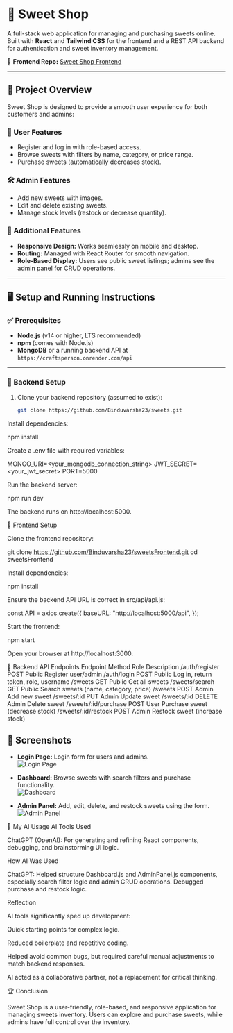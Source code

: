 # 🍬 Sweet Shop

A full-stack web application for managing and purchasing sweets online. Built with **React** and **Tailwind CSS** for the frontend and a REST API backend for authentication and sweet inventory management.  

🔗 **Frontend Repo:** [Sweet Shop Frontend](https://github.com/Binduvarsha23/sweetsFrontend.git)  

---

## 🌟 Project Overview

Sweet Shop is designed to provide a smooth user experience for both customers and admins:

### 👤 User Features
- Register and log in with role-based access.
- Browse sweets with filters by name, category, or price range.
- Purchase sweets (automatically decreases stock).

### 🛠️ Admin Features
- Add new sweets with images.
- Edit and delete existing sweets.
- Manage stock levels (restock or decrease quantity).

### 💎 Additional Features
- **Responsive Design:** Works seamlessly on mobile and desktop.
- **Routing:** Managed with React Router for smooth navigation.
- **Role-Based Display:** Users see public sweet listings; admins see the admin panel for CRUD operations.

---

## 🖥️ Setup and Running Instructions

### ✅ Prerequisites
- **Node.js** (v14 or higher, LTS recommended)
- **npm** (comes with Node.js)
- **MongoDB** or a running backend API at `https://craftsperson.onrender.com/api`

---

### 🔹 Backend Setup

1. Clone your backend repository (assumed to exist):
   ```bash
   git clone https://github.com/Binduvarsha23/sweets.git
   
Install dependencies:

npm install


Create a .env file with required variables:

MONGO_URI=<your_mongodb_connection_string>
JWT_SECRET=<your_jwt_secret>
PORT=5000


Run the backend server:

npm run dev


The backend runs on http://localhost:5000.

🔹 Frontend Setup

Clone the frontend repository:

git clone https://github.com/Binduvarsha23/sweetsFrontend.git
cd sweetsFrontend


Install dependencies:

npm install


Ensure the backend API URL is correct in src/api/api.js:

const API = axios.create({
  baseURL: "http://localhost:5000/api",
});


Start the frontend:

npm start


Open your browser at http://localhost:3000.

🔗 Backend API Endpoints
Endpoint	Method	Role	Description
/auth/register	POST	Public	Register user/admin
/auth/login	POST	Public	Log in, return token, role, username
/sweets	GET	Public	Get all sweets
/sweets/search	GET	Public	Search sweets (name, category, price)
/sweets	POST	Admin	Add new sweet
/sweets/:id	PUT	Admin	Update sweet
/sweets/:id	DELETE	Admin	Delete sweet
/sweets/:id/purchase	POST	User	Purchase sweet (decrease stock)
/sweets/:id/restock	POST	Admin	Restock sweet (increase stock)


## 📸 Screenshots

- **Login Page:** Login form for users and admins.  
  ![Login Page](./screenshots/availablelist.png)  

- **Dashboard:** Browse sweets with search filters and purchase functionality.  
  ![Dashboard](./screenshots/purchase.png)  

- **Admin Panel:** Add, edit, delete, and restock sweets using the form.  
  ![Admin Panel](./screenshots/sweetform.png)  




🤖 My AI Usage
AI Tools Used

ChatGPT (OpenAI): For generating and refining React components, debugging, and brainstorming UI logic.


How AI Was Used

ChatGPT: Helped structure Dashboard.js and AdminPanel.js components, especially search filter logic and admin CRUD operations. Debugged purchase and restock logic.


Reflection

AI tools significantly sped up development:

Quick starting points for complex logic.

Reduced boilerplate and repetitive coding.

Helped avoid common bugs, but required careful manual adjustments to match backend responses.

AI acted as a collaborative partner, not a replacement for critical thinking.



🏆 Conclusion

Sweet Shop is a user-friendly, role-based, and responsive application for managing sweets inventory. Users can explore and purchase sweets, while admins have full control over the inventory.
